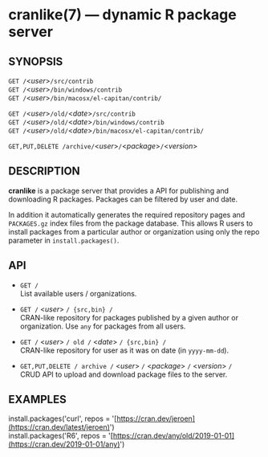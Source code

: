 
# cranlike(7) &mdash; dynamic R package server

## SYNOPSIS

`GET /`&lt;*user*>`/src/contrib`  
`GET /`&lt;*user*>`/bin/windows/contrib`  
`GET /`&lt;*user*>`/bin/macosx/el-capitan/contrib/`  

`GET /`&lt;*user*>`/old/`&lt;*date*>`/src/contrib`  
`GET /`&lt;*user*>`/old/`&lt;*date*>`/bin/windows/contrib`  
`GET /`&lt;*user*>`/old/`&lt;*date*>`/bin/macosx/el-capitan/contrib/`  

`GET,PUT,DELETE /archive/`&lt;*user*>`/`&lt;*package*>`/`&lt;*version*>  


## DESCRIPTION

**cranlike** is a package server that provides a API for publishing
and downloading R packages. Packages can be filtered by user and date.

In addition it automatically generates the required repository pages 
and `PACKAGES.gz` index files from the package database. This allows 
R users to install packages from a particular author or organization 
using only the repo parameter in `install.packages()`.

## API

* `GET /`  
  List available users / organizations.

* `GET /` &lt;*user*> `/ {src,bin} /`  
  CRAN-like repository for packages published by a given author
  or organization. Use `any` for packages from all users.

* `GET /` &lt;*user*>  `/ old /` &lt;*date*> `/ {src,bin} /`  
  CRAN-like repository for user as it was on date (in `yyyy-mm-dd`).

* `GET,PUT,DELETE / archive /` &lt;*user*> `/` &lt;*package*> `/` &lt;*version*> `/`  
  CRUD API to upload and download package files to the server.

## EXAMPLES

install.packages('curl', repos = '[https://cran.dev/jeroen](https://cran.dev/latest/jeroen)')  
install.packages('R6', repos = '[https://cran.dev/any/old/2019-01-01](https://cran.dev/2019-01-01/any)')
